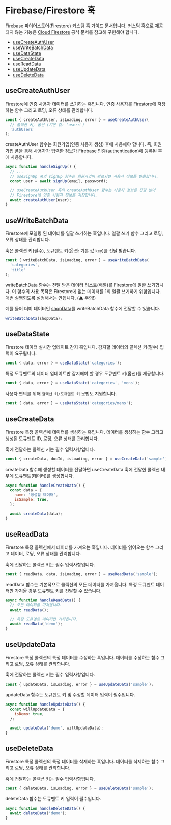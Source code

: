 # Firebase/Firestore 훅

Firebase 파이어스토어(Firestore) 커스텀 훅 가이드 문서입니다.
커스텀 훅으로 제공되지 않는 기능은 [Cloud Firestore](https://firebase.google.com/docs/firestore?hl=ko) 공식 문서를 참고해 구현해야 합니다.

- [useCreateAuthUser](#usecreateauthuser)
- [useWriteBatchData](#usewritebatchdata)
- [useDataState](#usedatastate)
- [useCreateData](#usecreatedata)
- [useReadData](#usereaddata)
- [useUpdateData](#useupdatedata)
- [useDeleteData](#usedeletedata)

## useCreateAuthUser

Firestore에 인증 사용자 데이터를 쓰기하는 훅입니다.
인증 사용자를 Firestore에 저장하는 함수 그리고 로딩, 오류 상태를 관리합니다.

```jsx
const { createAuthUser, isLoading, error } = useCreateAuthUser(
  // 콜렉션 키, 옵션 (기본 값: 'users')
  'authUsers'
);
```

createAuthUser 함수는 회원가입(인증 사용자 생성) 후에 사용해야 합니다.
즉, 회원가입 폼을 통해 사용자가 입력한 정보가 Firebase 인증(authentication)에 등록된 후에 사용합니다.

```jsx
async function handleSignUp() {
  // ...
  // useSignUp 훅의 signUp 함수는 회원가입이 완료되면 사용자 정보를 반환합니다.
  const user = await signUp(email, password);

  // useCreateAuthUser 훅의 createAuthUser 함수는 사용자 정보를 전달 받아
  // Firestore에 인증 사용자 정보를 저장합니다.
  await createAuthUser(user);
}
```

## useWriteBatchData

Firestore에 모델링 된 데이터를 일괄 쓰기하는 훅입니다.
일괄 쓰기 함수 그리고 로딩, 오류 상태를 관리합니다.

훅은 콜렉션 키(필수), 도큐멘트 키(옵션: 기본 값 `key`)를 전달 받습니다.

```jsx
const { writeBatchData, isLoading, error } = useWriteBatchData(
  'categories',
  'title'
);
```

writeBatchData 함수는 전달 받은 데이터 리스트(배열)를 Firestore에 일괄 쓰기합니다.
이 함수의 사용 목적은 Firestore에 없는 데이터를 1회 일괄 쓰기하기 위함입니다.
매번 실행되도록 설정해서는 안됩니다. (⚠️ 주의!)

예를 들어 더미 데이터인 [shopData](https://gist.github.com/yamoo9/d94f140320402b63d99994436a75093d)를 writeBatchData 함수에 전달할 수 있습니다.

```jsx
writeBatchData(shopData);
```

## useDataState

Firestore 데이터 실시간 업데이트 감지 훅입니다.
감지할 데이터의 콜렉션 키(필수) 입력이 요구됩니다.

```jsx
const { data, error } = useDataState('categories');
```

특정 도큐멘트의 데이터 업데이트만 감지해야 할 경우 도큐멘트 키(옵션)를 제공합니다.

```jsx
const { data, error } = useDataState('categories', 'mens');
```

사용자 편의를 위해 `컬렉션 키/도큐멘트 키` 문법도 지원합니다.

```jsx
const { data, error } = useDataState('categories/mens');
```

## useCreateData

Firestore 특정 콜렉션에 데이터를 생성하는 훅입니다.
데이터를 생성하는 함수 그리고 생성된 도큐멘트 ID, 로딩, 오류 상태를 관리합니다.

훅에 전달하는 콜렉션 키는 필수 입력사항입니다.

```jsx
const { createData, docId, isLoading, error } = useCreateData('sample');
```

createData 함수에 생성할 데이터를 전달하면 useCreateData 훅에 전달한 콜렉션 내부에 도큐멘트(데이터)를 생성합니다.

```jsx
async function handleCreateData() {
  const data = {
    name: '생성할 데이터',
    isSample: true,
  };

  await createData(data);
}
```

## useReadData

Firestore 특정 콜렉션에서 데이터를 가져오는 훅입니다.
데이터를 읽어오는 함수 그리고 데이터, 로딩, 오류 상태를 관리합니다.

훅에 전달하는 콜렉션 키는 필수 입력사항입니다.

```jsx
const { readData, data, isLoading, error } = useReadData('sample');
```

readData 함수는 기본적으로 콜렉션의 모든 데이터를 가져옵니다.
특정 도큐멘트 데이터만 가져올 경우 도큐멘트 키를 전달할 수 있습니다.

```jsx
async function handleReadData() {
  // 모든 데이터를 가져옵니다.
  await readData();

  // 특정 도큐멘트 데이터만 가져옵니다.
  await readData('demo');
}
```

## useUpdateData

Firestore 특정 콜렉션의 특정 데이터를 수정하는 훅입니다.
데이터를 수정하는 함수 그리고 로딩, 오류 상태를 관리합니다.

훅에 전달하는 콜렉션 키는 필수 입력사항입니다.

```jsx
const { updateData, isLoading, error } = useUpdateData('sample');
```

updateData 함수는 도큐멘트 키 및 수정할 데이터 입력이 필수입니다.

```jsx
async function handleUpdateData() {
  const willUpdateData = {
    isDemo: true,
  };

  await updateData('demo', willUpdateData);
}
```

## useDeleteData

Firestore 특정 콜렉션의 특정 데이터를 삭제하는 훅입니다.
데이터를 삭제하는 함수 그리고 로딩, 오류 상태를 관리합니다.

훅에 전달하는 콜렉션 키는 필수 입력사항입니다.

```jsx
const { deleteData, isLoading, error } = useDeleteData('sample');
```

deleteData 함수는 도큐멘트 키 입력이 필수입니다.

```jsx
async function handleDeleteData() {
  await deleteData('demo');
}
```
